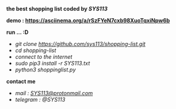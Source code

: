 **the best shopping list coded by _SYS113_**

**demo : https://asciinema.org/a/rSzFYeN7cxb98XuoTqxiNpw6b**

**run ... :D**
  - *git clone https://github.com/sys113/shopping-list.git*
  - *cd shopping-list*
  - *connect to the internet*
  - *sudo pip3 install -r SYS113.txt*
  - *python3 shoppinglist.py*
  
**contact me**
  - *mail : SYS113@protonmail.com* 
  - *telegram : @SYS113*
